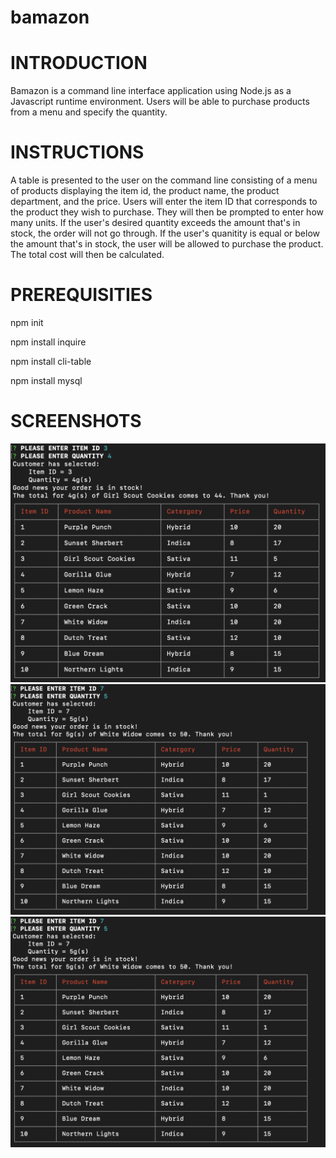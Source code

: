 # bamazon
# INTRODUCTION
Bamazon is a command line interface application using Node.js as a Javascript runtime environment. Users will be able to purchase products from a menu and specify the quantity.

# INSTRUCTIONS
A table is presented to the user on the command line consisting of a menu of products displaying the item id, the product name, the product department, and the price. Users will enter the item ID that corresponds to the product they wish to purchase. They will then be prompted to enter how many units. If the user's desired quantity exceeds the amount that's in stock, the order will not go through. If the user's quanitity is equal or below the amount that's in stock, the user will be allowed to purchase the product. The total cost will then be calculated.

# PREREQUISITIES
npm init

npm install inquire

npm install cli-table

npm install mysql

# SCREENSHOTS
![screenshot1](bamazon1.png)
![screenshot2](bamazon2.png)
![screenshot2](bamazon2.png)
